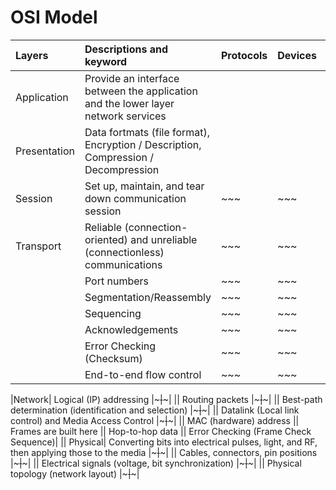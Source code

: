 # OSI Model

| Layers | Descriptions and keyword| Protocols | Devices| Encapsulation | 
|:---|:---|:---|:---|:---|
|Application|Provide an interface between the application and the lower layer network services|
|Presentation| Data fortmats (file format), Encryption / Description, Compression / Decompression|
|Session| Set up, maintain, and tear down communication session |~~~|~~~|
|Transport| Reliable (connection-oriented) and unreliable (connectionless) communications|~~~|~~~|
|| Port numbers |~~~|~~~|
|| Segmentation/Reassembly |~~~|~~~|
|| Sequencing |~~~|~~~|
|| Acknowledgements |~~~|~~~|
|| Error Checking (Checksum) |~~~|~~~|
|| End-to-end flow control |~~~|~~~|

|Network| Logical (IP) addressing |~~~|~~~|
|| Routing packets |~~~|~~~|
|| Best-path determination (identification and selection) |~~~|~~~|
|| Datalink (Local link control) and Media Access Control |~~~|~~~|
|| MAC (hardware) address
|| Frames are built here
|| Hop-to-hop data
|| Error Checking (Frame Check Sequence)|
|| Physical| Converting bits into electrical pulses, light, and RF, then applying those to the media |~~~|~~~|
|| Cables, connectors, pin positions |~~~|~~~|
|| Electrical signals (voltage, bit synchronization) |~~~|~~~|
|| Physical topology (network layout) |~~~|~~~|
